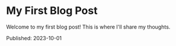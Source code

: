 # My First Blog Post

Welcome to my first blog post! This is where I'll share my thoughts.

Published: 2023-10-01